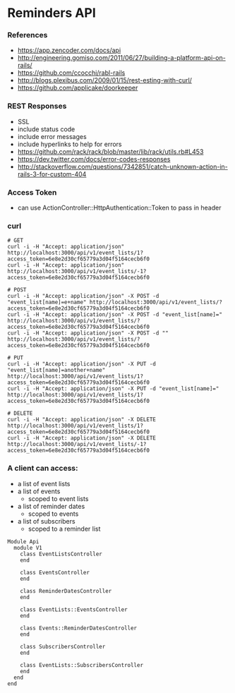 # Reminders API

### References
* https://app.zencoder.com/docs/api
* http://engineering.gomiso.com/2011/06/27/building-a-platform-api-on-rails/
* https://github.com/ccocchi/rabl-rails
* http://blogs.plexibus.com/2009/01/15/rest-esting-with-curl/
* https://github.com/applicake/doorkeeper

### REST Responses
* SSL
* include status code
* include error messages
* include hyperlinks to help for errors
* https://github.com/rack/rack/blob/master/lib/rack/utils.rb#L453
* https://dev.twitter.com/docs/error-codes-responses
* http://stackoverflow.com/questions/7342851/catch-unknown-action-in-rails-3-for-custom-404

### Access Token
* can use ActionController::HttpAuthentication::Token to pass in header

### curl
```
# GET
curl -i -H "Accept: application/json" http://localhost:3000/api/v1/event_lists/1?access_token=6e8e2d30cf65779a3d04f5164cecb6f0
curl -i -H "Accept: application/json" http://localhost:3000/api/v1/event_lists/-1?access_token=6e8e2d30cf65779a3d04f5164cecb6f0

# POST
curl -i -H "Accept: application/json" -X POST -d "event_list[name]=e+name" http://localhost:3000/api/v1/event_lists/?access_token=6e8e2d30cf65779a3d04f5164cecb6f0
curl -i -H "Accept: application/json" -X POST -d "event_list[name]=" http://localhost:3000/api/v1/event_lists/?access_token=6e8e2d30cf65779a3d04f5164cecb6f0
curl -i -H "Accept: application/json" -X POST -d "" http://localhost:3000/api/v1/event_lists/?access_token=6e8e2d30cf65779a3d04f5164cecb6f0

# PUT
curl -i -H "Accept: application/json" -X PUT -d "event_list[name]=another+name" http://localhost:3000/api/v1/event_lists/1?access_token=6e8e2d30cf65779a3d04f5164cecb6f0
curl -i -H "Accept: application/json" -X PUT -d "event_list[name]=" http://localhost:3000/api/v1/event_lists/1?access_token=6e8e2d30cf65779a3d04f5164cecb6f0

# DELETE
curl -i -H "Accept: application/json" -X DELETE http://localhost:3000/api/v1/event_lists/1?access_token=6e8e2d30cf65779a3d04f5164cecb6f0
curl -i -H "Accept: application/json" -X DELETE http://localhost:3000/api/v1/event_lists/-1?access_token=6e8e2d30cf65779a3d04f5164cecb6f0
```

### A client can access:
* a list of event lists
* a list of events
  * scoped to event lists
* a list of reminder dates
  * scoped to events
* a list of subscribers
  * scoped to a reminder list

```
Module Api
  module V1
    class EventListsController
    end

    class EventsController
    end

    class ReminderDatesController
    end

    class EventLists::EventsController
    end

    class Events::ReminderDatesController
    end

    class SubscribersController
    end

    class EventLists::SubscribersController
    end
  end
end
```
